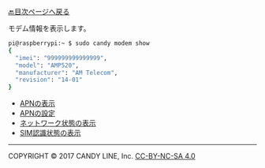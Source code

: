 [🔙目次ページへ戻る](README.md)

モデム情報を表示します。

```bash
pi@raspberrypi:~ $ sudo candy modem show
{
  "imei": "999999999999999",
  "model": "AMP520",
  "manufacturer": "AM Telecom",
  "revision": "14-01"
}
```

* [APNの表示](APNの表示.md)
* [APNの設定](APNの設定.md)
* [ネットワーク状態の表示](ネットワーク状態の表示.md)
* [SIM認識状態の表示](SIM認識状態の表示.md)

---
COPYRIGHT © 2017 CANDY LINE, Inc. [CC-BY-NC-SA 4.0](https://creativecommons.org/licenses/by-nc-sa/4.0/)
